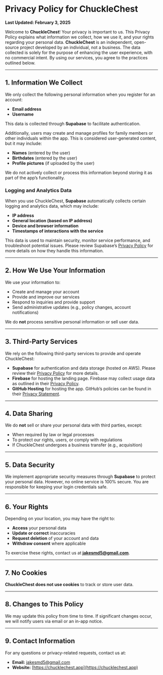# Privacy Policy for ChuckleChest
**Last Updated: February 3, 2025**  

Welcome to **ChuckleChest**! Your privacy is important to us. This Privacy Policy explains what information we collect, how we use it, and your rights regarding your personal data. **ChuckleChest** is an independent, open-source project developed by an individual, not a business. The data collected is solely for the purpose of enhancing the user experience, with no commercial intent. By using our services, you agree to the practices outlined below.

---

## 1. Information We Collect
We only collect the following personal information when you register for an account:
- **Email address**
- **Username**

This data is collected through **Supabase** to facilitate authentication.

Additionally, users may create and manage profiles for family members or other individuals within the app. This is considered user-generated content, but it may include:
- **Names** (entered by the user)
- **Birthdates** (entered by the user)
- **Profile pictures** (if uploaded by the user)

We do not actively collect or process this information beyond storing it as part of the app’s functionality.

### Logging and Analytics Data
When you use ChuckleChest, **Supabase** automatically collects certain logging and analytics data, which may include:
- **IP address**
- **General location (based on IP address)**
- **Device and browser information**
- **Timestamps of interactions with the service**

This data is used to maintain security, monitor service performance, and troubleshoot potential issues. Please review Supabase’s [Privacy Policy](https://supabase.com/privacy) for more details on how they handle this information.

---

## 2. How We Use Your Information  
We use your information to:
- Create and manage your account
- Provide and improve our services
- Respond to inquiries and provide support
- Send administrative updates (e.g., policy changes, account notifications)

We do **not** process sensitive personal information or sell user data.

---

## 3. Third-Party Services  
We rely on the following third-party services to provide and operate ChuckleChest:
- **Supabase** for authentication and data storage (hosted on AWS). Please review their [Privacy Policy](https://supabase.com/privacy) for more details.
- **Firebase** for hosting the landing page. Firebase may collect usage data as outlined in their [Privacy Policy](https://firebase.google.com/support/privacy).
- **GitHub Hosting** for hosting the app. GitHub’s policies can be found in their [Privacy Statement](https://docs.github.com/en/site-policy/privacy-policies/github-privacy-statement).  

---

## 4. Data Sharing  
We do **not** sell or share your personal data with third parties, except:
- When required by law or legal processes
- To protect our rights, users, or comply with regulations
- If ChuckleChest undergoes a business transfer (e.g., acquisition)

---

## 5. Data Security  
We implement appropriate security measures through **Supabase** to protect your personal data. However, no online service is 100% secure. You are responsible for keeping your login credentials safe.

---

## 6. Your Rights  
Depending on your location, you may have the right to:
- **Access** your personal data
- **Update or correct** inaccuracies
- **Request deletion** of your account and data
- **Withdraw consent** where applicable

To exercise these rights, contact us at **jakesmd5@gmail.com**.

---

## 7. No Cookies  
**ChuckleChest does not use cookies** to track or store user data.

---

## 8. Changes to This Policy  
We may update this policy from time to time. If significant changes occur, we will notify users via email or an in-app notice.

---

## 9. Contact Information  
For any questions or privacy-related requests, contact us at:
- **Email:** jakesmd5@gmail.com  
- **Website:** [https://chucklechest.app](https://chucklechest.app)